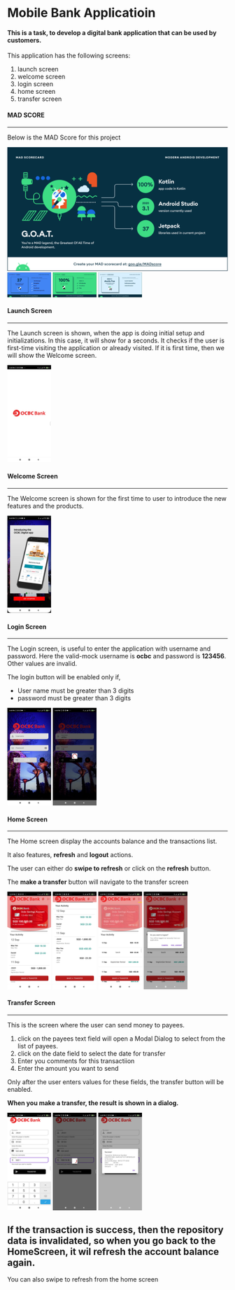 # Mobile Bank Applicatioin
#### This is a task, to develop a digital bank application that can be used by customers.

This application has the following screens:

1. launch screen
2. welcome screen
3. login screen
4. home screen
5. transfer screen


#### MAD SCORE
------------
Below is the MAD Score for this project

<img src="mad_scorecard/summary.png" />
<img src="mad_scorecard/jetpack.png" width="100" />
<img src="mad_scorecard/kotlin.png" width="100" />
<img src="mad_scorecard/studio.png" width="100" />


#### Launch Screen
------------
The Launch screen is shown, when the app is doing initial setup and initializations. In this case, it will show for a seconds.
It checks if the user is first-time visiting the application or already visited. If it is first time, then we will show the Welcome screen.

<img src="screenshots/o1.jpeg" width="100" />

#### Welcome Screen
------------
The Welcome screen is shown for the first time to user to introduce the new features and the products.

<img src="screenshots/o2.jpeg" width="100" />
  
#### Login Screen
------------
The Login screen, is useful to enter the application with username and password. Here the valid-mock username is **ocbc** and password is **123456**. Other values are invalid.

The login button will be enabled only if,
- User name must be greater than 3 digits
- password must be greater than 3 digits

<img src="screenshots/o3.jpeg" width="100" /> 
<img src="screenshots/o4.jpeg" width="100" />

#### Home Screen
------------
The Home screen display the accounts balance and the transactions list.

It also features, **refresh** and **logout** actions.

The user can either do **swipe to refresh** or click on the **refresh** button.

The **make a transfer** button will navigate to the transfer screen

<img src="screenshots/o6.jpg" width="100" />
<img src="screenshots/o7.jpg" width="100" />
<img src="screenshots/o5.jpeg" width="100" />
<img src="screenshots/o10.jpeg" width="100" />

#### Transfer Screen
------------
This is the screen where the user can send money to payees.

1. click on the payees text field will open a Modal Dialog to select from the list of payees.
2. click on the date field to select the date for transfer
3. Enter you comments for this transactiion
4. Enter the amount you want to send

Only after the user enters values for these fields, the transfer button will be enabled.

**When you make a transfer, the result is shown in a dialog.**


<img src="screenshots/o7.jpeg" width="100" />
<img src="screenshots/o8.jpeg" width="100" />
<img src="screenshots/o9.jpeg" width="100" />

## If the transaction is success, then the repository data is invalidated, so when you go back to the HomeScreen, it wil refresh the account balance again.

You can also swipe to refresh from the home screen
